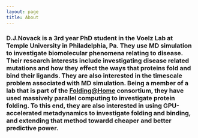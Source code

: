 ```yaml
---
layout: page
title: About
---
```

### D.J.Novack is a 3rd year PhD student in the Voelz Lab at Temple University in Philadelphia, Pa. They use MD simulation to investigate biomolecular phenomena relating to disease. Their research interests include investigating disease related mutations and how they effect the ways that proteins fold and bind their ligands. They are also interested in the timescale problem associated with MD simulation. Being a member of a lab that is part of the [Folding@Home](https://foldingathome.org/) consortium, they have used massively parallel computing to investigate protein folding. To this end, they are also interested in using GPU-accelerated metadynamics to investigate folding and binding, and extending that method towardd cheaper and better predictive power.
